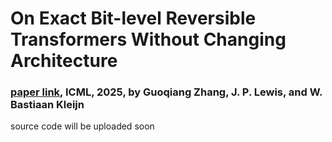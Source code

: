 # On Exact Bit-level Reversible Transformers Without Changing Architecture

### [paper link](https://arxiv.org/abs/2407.09093), ICML, 2025, by Guoqiang Zhang, J. P. Lewis, and W. Bastiaan Kleijn

source  code will be uploaded soon
